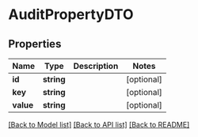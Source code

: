 # AuditPropertyDTO

## Properties
Name | Type | Description | Notes
------------ | ------------- | ------------- | -------------
**id** | **string** |  | [optional] 
**key** | **string** |  | [optional] 
**value** | **string** |  | [optional] 

[[Back to Model list]](../README.md#documentation-for-models) [[Back to API list]](../README.md#documentation-for-api-endpoints) [[Back to README]](../README.md)


